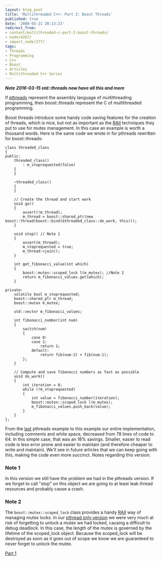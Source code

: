 ```yaml
---
layout: blog_post
title: 'Multithreaded C++: Part 2: Boost Threads'
published: true
date: '2008-03-21 20:13:23'
redirect_from:
- content/multithreaded-c-part-2-boost-threads/
- node/4267/
- import_node/277/
tags:
- Threads
- Programming
- C++
- Boost
- Articles
- Multithreaded C++ Series
---
```


***Note 2016-03-15 std::threads now have all this and more***

If [pthreads](/import_node/270) represent the assembly language of multithreading programming, then boost::threads represent the C of multithreaded programming. 

Boost threads introduce some handy code saving features for the creation of threads, which is nice, but not as important as the [RAII](/import_node/274) techniques they put to use for mutex management. In this case an example is worth a thousand words. Here is the same code we wrote in for pthreads rewritten for boost::threads:

    class threaded_class
    {
    public:
        threaded_class()
            : m_stoprequested(false)
        {
        }

        ~threaded_class()
        {
        }

        // Create the thread and start work
        void go() 
        {
            assert(!m_thread);
            m_thread = boost::shared_ptr(new boost::thread(boost::bind(&threaded_class::do_work, this)));
        }

        void stop() // Note 1
        {
            assert(m_thread);
            m_stoprequested = true;
            m_thread->join();
        }

        int get_fibonacci_value(int which)
        {
            boost::mutex::scoped_lock l(m_mutex); //Note 2
            return m_fibonacci_values.get(which);
        }

    private:
        volatile bool m_stoprequested;
        boost::shared_ptr m_thread;
        boost::mutex m_mutex;
        
        std::vector m_fibonacci_values;

        int fibonacci_number(int num)
        {
            switch(num)
            {
                case 0:
                case 1:
                    return 1;
                default:
                    return fib(num-2) + fib(num-1);
            };
        }    

        // Compute and save fibonacci numbers as fast as possible
        void do_work()
        {
            int iteration = 0;
            while (!m_stoprequested)
            {
                int value = fibonacci_number(iteration);
                boost::mutex::scoped_lock l(m_mutex);
                m_fibonacci_values.push_back(value);
            }
        }                    
    };

From the [last](/import_node/270) pthreads example to this example our entire implementation, including comments and white space, decreased from 78 lines of code to 64. In this simple case, that was an 18% savings. Smaller, easier to read code is less error prone and easier to maintain (and therefore cheaper to write and maintain). We'll see in future articles that we can keep going with this, making the code even more succinct. Notes regarding this version:

### Note 1  

In this version we still have the problem we had in the pthreads version. If we forget to call "stop" on this object we are going to at least leak thread resources and probably cause a crash.

### Note 2  

The `boost::mutex::scoped_lock` class provides a handy [RAII](/import_node/274) way of managing mutex locks. In our [pthread only version](/import_node/270) we were very much at risk of forgetting to unlock a mutex we had locked, causing a difficult to debug deadlock. In this case, the length of the mutex is governed by the lifetime of the scoped_lock object. Because the scoped_lock will be destroyed as soon as it goes out of scope we know we are guaranteed to never forget to unlock the mutex.

[Part 1](/import_node/270)
